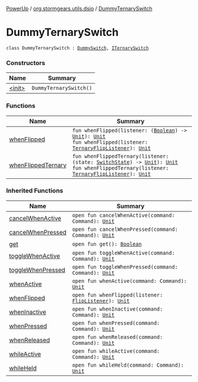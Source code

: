 [PowerUp](../../index.md) / [org.stormgears.utils.dsio](../index.md) / [DummyTernarySwitch](./index.md)

# DummyTernarySwitch

`class DummyTernarySwitch : `[`DummySwitch`](../-dummy-switch/index.md)`, `[`ITernarySwitch`](../-i-ternary-switch/index.md)

### Constructors

| Name | Summary |
|---|---|
| [&lt;init&gt;](-init-.md) | `DummyTernarySwitch()` |

### Functions

| Name | Summary |
|---|---|
| [whenFlipped](when-flipped.md) | `fun whenFlipped(listener: (`[`Boolean`](https://kotlinlang.org/api/latest/jvm/stdlib/kotlin/-boolean/index.html)`) -> `[`Unit`](https://kotlinlang.org/api/latest/jvm/stdlib/kotlin/-unit/index.html)`): `[`Unit`](https://kotlinlang.org/api/latest/jvm/stdlib/kotlin/-unit/index.html)<br>`fun whenFlipped(listener: `[`TernaryFlipListener`](../-i-ternary-switch/-ternary-flip-listener/index.md)`): `[`Unit`](https://kotlinlang.org/api/latest/jvm/stdlib/kotlin/-unit/index.html) |
| [whenFlippedTernary](when-flipped-ternary.md) | `fun whenFlippedTernary(listener: (state: `[`SwitchState`](../-i-ternary-switch/-switch-state/index.md)`) -> `[`Unit`](https://kotlinlang.org/api/latest/jvm/stdlib/kotlin/-unit/index.html)`): `[`Unit`](https://kotlinlang.org/api/latest/jvm/stdlib/kotlin/-unit/index.html)<br>`fun whenFlippedTernary(listener: `[`TernaryFlipListener`](../-i-ternary-switch/-ternary-flip-listener/index.md)`): `[`Unit`](https://kotlinlang.org/api/latest/jvm/stdlib/kotlin/-unit/index.html) |

### Inherited Functions

| Name | Summary |
|---|---|
| [cancelWhenActive](../-dummy-switch/cancel-when-active.md) | `open fun cancelWhenActive(command: Command): `[`Unit`](https://kotlinlang.org/api/latest/jvm/stdlib/kotlin/-unit/index.html) |
| [cancelWhenPressed](../-dummy-switch/cancel-when-pressed.md) | `open fun cancelWhenPressed(command: Command): `[`Unit`](https://kotlinlang.org/api/latest/jvm/stdlib/kotlin/-unit/index.html) |
| [get](../-dummy-switch/get.md) | `open fun get(): `[`Boolean`](https://kotlinlang.org/api/latest/jvm/stdlib/kotlin/-boolean/index.html) |
| [toggleWhenActive](../-dummy-switch/toggle-when-active.md) | `open fun toggleWhenActive(command: Command): `[`Unit`](https://kotlinlang.org/api/latest/jvm/stdlib/kotlin/-unit/index.html) |
| [toggleWhenPressed](../-dummy-switch/toggle-when-pressed.md) | `open fun toggleWhenPressed(command: Command): `[`Unit`](https://kotlinlang.org/api/latest/jvm/stdlib/kotlin/-unit/index.html) |
| [whenActive](../-dummy-switch/when-active.md) | `open fun whenActive(command: Command): `[`Unit`](https://kotlinlang.org/api/latest/jvm/stdlib/kotlin/-unit/index.html) |
| [whenFlipped](../-dummy-switch/when-flipped.md) | `open fun whenFlipped(listener: `[`FlipListener`](../-i-switch/-flip-listener/index.md)`): `[`Unit`](https://kotlinlang.org/api/latest/jvm/stdlib/kotlin/-unit/index.html) |
| [whenInactive](../-dummy-switch/when-inactive.md) | `open fun whenInactive(command: Command): `[`Unit`](https://kotlinlang.org/api/latest/jvm/stdlib/kotlin/-unit/index.html) |
| [whenPressed](../-dummy-switch/when-pressed.md) | `open fun whenPressed(command: Command): `[`Unit`](https://kotlinlang.org/api/latest/jvm/stdlib/kotlin/-unit/index.html) |
| [whenReleased](../-dummy-switch/when-released.md) | `open fun whenReleased(command: Command): `[`Unit`](https://kotlinlang.org/api/latest/jvm/stdlib/kotlin/-unit/index.html) |
| [whileActive](../-dummy-switch/while-active.md) | `open fun whileActive(command: Command): `[`Unit`](https://kotlinlang.org/api/latest/jvm/stdlib/kotlin/-unit/index.html) |
| [whileHeld](../-dummy-switch/while-held.md) | `open fun whileHeld(command: Command): `[`Unit`](https://kotlinlang.org/api/latest/jvm/stdlib/kotlin/-unit/index.html) |
